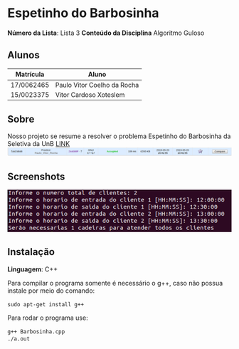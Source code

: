 # Espetinho do Barbosinha

**Número da Lista**: Lista 3
**Conteúdo da Disciplina** Algoritmo Guloso

## Alunos
|Matrícula | Aluno |
| -- | -- |
| 17/0062465  |  Paulo Vitor Coelho da Rocha |
| 15/0023375  |  Vitor Cardoso Xoteslem |

## Sobre 
Nosso projeto se resume a resolver o problema Espetinho do Barbosinha da Seletiva da UnB
[LINK](https://codeforces.com/group/btcK4I5D5f/contest/244688/problem/F)
![Tentativas](/img/AC.png)

## Screenshots
![Funcionamento1](/img/Interface.png)

## Instalação 
**Linguagem**: C++

Para compilar o programa somente é necessário o g++, caso não possua instale por meio do comando:
```
sudo apt-get install g++
```
Para rodar o programa use:
```
g++ Barbosinha.cpp
./a.out
```

